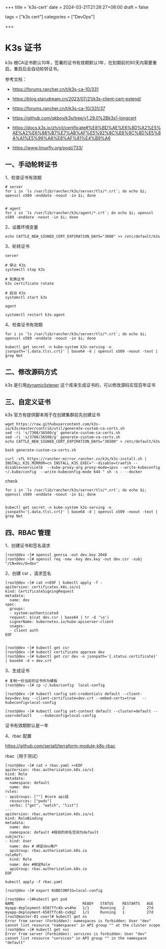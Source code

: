 +++
title = 'k3s-cert'
date = 2024-03-21T21:26:27+08:00
draft = false

tags = ["k3s cert"]
categories = ["DevOps"]

+++
# K3s 证书

k3s 根CA证书默认10年，签署的证书有效期默认1年，在到期前的90天内需要重启，重启后会自动轮转证书。

参考文档：

* https://forums.rancher.cn/t/k3s-ca-10/331

* https://blog.starudream.cn/2023/07/21/k3s-client-cert-extend/
* https://forums.rancher.cn/t/k3s-ca-10/331/37
* https://github.com/qkboy/k3s/tree/v1.29.0%2Bk3s1-longcert
* https://docs.k3s.io/zh/cli/certificate#%E8%BD%AE%E6%8D%A2%E5%AE%A2%E6%88%B7%E7%AB%AF%E5%92%8C%E6%9C%8D%E5%8A%A1%E5%99%A8%E8%AF%81%E4%B9%A6
* https://www.linuxfly.org/post/733/



## 一、手动轮转证书

1、检查证书有效期

```shell
# server
for i in `ls /var/lib/rancher/k3s/server/tls/*.crt`; do echo $i; openssl x509 -enddate -noout -in $i; done


# agent
for i in `ls /var/lib/rancher/k3s/agent/*.crt`; do echo $i; openssl x509 -enddate -noout -in $i; done
```

2、设置环境变量

```shell
echo CATTLE_NEW_SIGNED_CERT_EXPIRATION_DAYS="3600" >> /etc/default/k3s 
```

3、轮转证书

`server`

```shell
# 停止 K3s
systemctl stop k3s

# 轮换证书
k3s certificate rotate

# 启动 K3s
systemctl start k3s
```

`agent`

```
systemctl restart k3s-agent
```



4、检查证书有效期

```shell
for i in `ls /var/lib/rancher/k3s/server/tls/*.crt`; do echo $i; openssl x509 -enddate -noout -in $i; done

kubectl get secret -n kube-system k3s-serving -o jsonpath='{.data.tls\.crt}' | base64 -d | openssl x509 -noout -text | grep Not
```

## 二、修改源码方式

 k3s 是引用[dynamiclistener](https://github.com/rancher/dynamiclistener) 这个库来生成证书的，可以修改源码实现百年证书



## 三、自定义证书

k3s 官方有提供脚本用于在创建集群前先创建证书

```shell
wget https://raw.githubusercontent.com/k3s-io/k3s/master/contrib/util/generate-custom-ca-certs.sh 
sed -ri 's/7300/36500/g' generate-custom-ca-certs.sh
sed -ri 's/3700/36500/g' generate-custom-ca-certs.sh
echo CATTLE_NEW_SIGNED_CERT_EXPIRATION_DAYS="36500" > /etc/default/k3s 

bash generate-custom-ca-certs.sh

curl -sfL https://rancher-mirror.rancher.cn/k3s/k3s-install.sh | INSTALL_K3S_MIRROR=cn INSTALL_K3S_EXEC="--disable=traefik --disable=servicelb  --kube-proxy-arg proxy-mode=ipvs --write-kubeconfig ~/.kube/config  --write-kubeconfig-mode 644 " sh -s - --docker
```

check

```shell
for i in `ls /var/lib/rancher/k3s/server/tls/*.crt`; do echo $i; openssl x509 -enddate -noout -in $i; done


kubectl get secret -n kube-system k3s-serving -o jsonpath='{.data.tls\.crt}' | base64 -d | openssl x509 -noout -text | grep Not
```



## 四、RBAC 管理

1、创建证书和签名请求

```shell
[root@dev ~]# openssl genrsa -out dev.key 2048
[root@dev ~]# openssl req -new -key dev.key -out dev.csr -subj "/CN=dev/O=dev"
```

2、创建 csr ，请求签名

```shell
[root@dev ~]# cat <<EOF | kubectl apply -f -
apiVersion: certificates.k8s.io/v1
kind: CertificateSigningRequest
metadata:
  name: dev
spec:
  groups:
  - system:authenticated
  request: $(cat dev.csr | base64 | tr -d '\n')
  signerName: kubernetes.io/kube-apiserver-client
  usages:
  - client auth
EOF


[root@dev ~]# kubectl get csr
[root@dev ~]# kubectl certificate approve dev
[root@dev ~]# kubectl get csr dev -o jsonpath='{.status.certificate}'  | base64 -d > dev.crt

```

3、生成证书

```shell
# 复制一份当前的证书作为模板
[root@dev ~]# cp ~/.kube/config  local-config

[root@dev ~]# kubectl config set-credentials default --client-key=dev.key --client-certificate=dev.crt --embed-certs=true   --kubeconfig=local-config

[root@dev ~]# kubectl config set-context default --cluster=default --user=default    --kubeconfig=local-config
```

证书有效期默认是一年



4、rbac 配置

https://github.com/serialt/terraform-module-k8s-rbac

rbac（用于测试）

```shell
[root@dev ~]# cat > rbac.yaml <<EOF
apiVersion: rbac.authorization.k8s.io/v1
kind: Role
metadata:
  namespace: default
  name: dev
rules:
- apiGroups: [""] #core api组
  resources: ["pods"]
  verbs: ["get", "watch", "list"]
---
apiVersion: rbac.authorization.k8s.io/v1
kind: RoleBinding
metadata:
  name: dev
  namespace: default #授权的命名空间为default
subjects:
- kind: User
  name: dev # 绑定dev用户
  apiGroup: rbac.authorization.k8s.io
roleRef:
  kind: Role
  name: dev #绑定Role
  apiGroup: rbac.authorization.k8s.io
EOF

kubectl apply -f rbac.yaml
```

```shell
[root@dev ~]# export KUBECONFIG=local-config 

[root@dev ~]#kubectl get pod
NAME                               READY   STATUS    RESTARTS   AGE
myapp-deployment-6587ffc4b-ws4hm   1/1     Running   2          27d
myapp-deployment-6587ffc4b-zx8g2   1/1     Running   1          27d
[root@master-01 user]# kubectl get ns
Error from server (Forbidden): namespaces is forbidden: User "dev" cannot list resource "namespaces" in API group "" at the cluster scope
[root@dev ~]# kubectl get svc 
Error from server (Forbidden): services is forbidden: User "dev" cannot list resource "services" in API group "" in the namespace "default"
```

